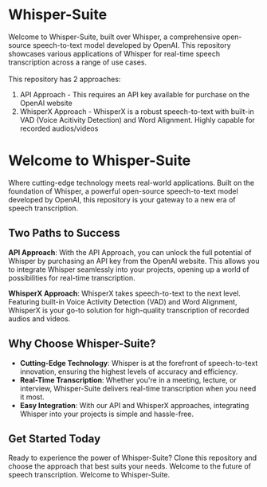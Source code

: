 # Whisper-Suite
Welcome to Whisper-Suite, built over Whisper, a comprehensive open-source speech-to-text model developed by OpenAI.
This repository showcases various applications of Whisper for real-time speech transcription across a range of use cases. <br><br>
This repository has 2 approaches: <br>
1. API Approach - This requires an API key available for purchase on the OpenAI website
2. WhisperX Approach - WhisperX is a robust speech-to-text with built-in VAD (Voice Acitivity Detection) and Word Alignment. Highly capable for recorded audios/videos 


<!DOCTYPE html>
<html lang="en">
<head>
<meta charset="UTF-8">
<meta name="viewport" content="width=device-width, initial-scale=1.0">
<title>Whisper-Suite: Harnessing the Power of Speech-to-Text</title>
</head>
<body>
<h1>Welcome to Whisper-Suite</h1>
<p>Where cutting-edge technology meets real-world applications. Built on the foundation of Whisper, a powerful open-source speech-to-text model developed by OpenAI, this repository is your gateway to a new era of speech transcription.</p>

<h2>Two Paths to Success</h2>
<p><strong>API Approach</strong>: With the API Approach, you can unlock the full potential of Whisper by purchasing an API key from the OpenAI website. This allows you to integrate Whisper seamlessly into your projects, opening up a world of possibilities for real-time transcription.</p>

<p><strong>WhisperX Approach</strong>: WhisperX takes speech-to-text to the next level. Featuring built-in Voice Activity Detection (VAD) and Word Alignment, WhisperX is your go-to solution for high-quality transcription of recorded audios and videos.</p>

<h2>Why Choose Whisper-Suite?</h2>
<ul>
  <li><strong>Cutting-Edge Technology</strong>: Whisper is at the forefront of speech-to-text innovation, ensuring the highest levels of accuracy and efficiency.</li>
  <li><strong>Real-Time Transcription</strong>: Whether you're in a meeting, lecture, or interview, Whisper-Suite delivers real-time transcription when you need it most.</li>
  <li><strong>Easy Integration</strong>: With our API and WhisperX approaches, integrating Whisper into your projects is simple and hassle-free.</li>
</ul>

<h2>Get Started Today</h2>
<p>Ready to experience the power of Whisper-Suite? Clone this repository and choose the approach that best suits your needs. Welcome to the future of speech transcription. Welcome to Whisper-Suite.</p>
</body>
</html>
